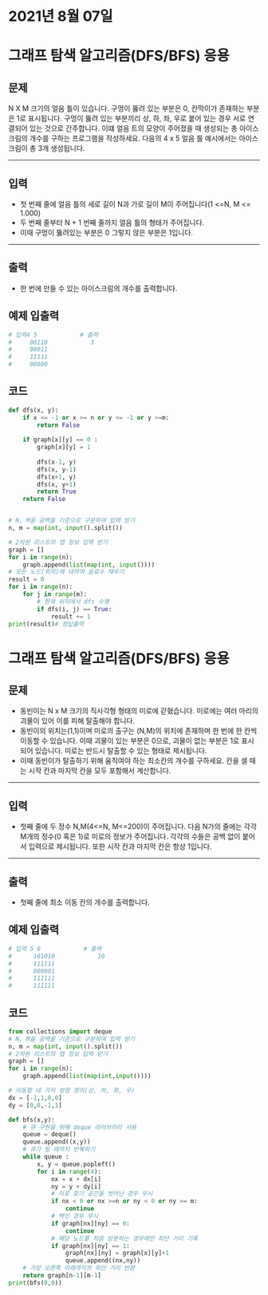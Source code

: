 # 2021년 8월 07일
# 그래프 탐색 알고리즘(DFS/BFS) 응용
## 문제
N X M 크기의 얼음 틀이 있습니다. 구멍이 뚫려 있는 부분은 0, 칸막이가 존재하는 부분은 1로 표시됩니다. 구멍이 뚫려 있는 부분끼리 상, 하, 좌, 우로 붙어 있는 경우 서로 연결되어 있는 것으로 간주합니다. 이떄 얼음 트의 모양이 주어졌을 때 생성되는 총 아이스크림의 개수를 구하는 프로그램을 작성하세요. 다음의 4 x 5 얼음 틀 예시에서는 아이스크림이 총 3개 생성됩니다.

***
## 입력
- 첫 번째 줄에 얼음 틀의 세로 길이 N과 가로 길이 M이 주어집니다(1 <=N, M <= 1.000)
- 두 번째 줄부터 N + 1 번째 줄까지 얼음 틀의 형태가 주어집니다.
- 이때 구멍이 뚫려있는 부분은 0 그렇지 않은 부분은 1입니다.
***
## 출력
- 한 번에 만들 수 있는 아이스크림의 개수를 출력합니다.

## 예제 입출력 
```python
# 입력4 5            # 출력 
#     00110            3
#     00011
#     11111
#     00000
```
## 코드 
```python
def dfs(x, y):
    if x <= -1 or x >= n or y <= -1 or y >=m:
        return False
    
    if graph[x][y] == 0 :
        graph[x][y] = 1
        
        dfs(x-1, y)
        dfs(x, y-1)
        dfs(x+1, y)
        dfs(x, y+1)
        return True
    return False


# N, M을 공백을 기준으로 구분하여 입력 받기
n, m = map(int, input().split())

# 2차원 리스트의 맵 정보 입력 받기
graph = []
for i in range(n):
    graph.append(list(map(int, input())))
# 모든 노드(위치)에 대하여 음료수 채우기
result = 0
for i in range(n):
    for j in range(m):
        # 현재 위치에서 dfs 수행
        if dfs(i, j) == True:
            result += 1
print(result)# 정답출력
```
# 그래프 탐색 알고리즘(DFS/BFS) 응용
## 문제
- 동빈이는 N x M 크기의 직사각형 형태의 미로에 갇혔습니다. 미로에는 여러 마리의 괴물이 있어 이를 피해 탈출해야 합니다.
- 동빈이의 위치는(1,1)이며 미로의 출구는 (N,M)의 위치에 존재하며 한 번에 한 칸씩 이동할 수 있습니다. 이때 괴물이 있는 부분은 0으로, 괴물이 없는 부분은 1로 표시되어 있습니다. 미로는 반드시 탈출할 수 있는 형태로 제시됩니다.
- 이때 동빈이가 탈출하기 위해 움직여야 하는 최소칸의 개수를 구하세요. 칸을 셀 때는 시작 칸과 마지막 칸을 모두 포함해서 계산합니다.
***
## 입력
- 첫째 줄에 두 정수 N,M(4<=N, M<=200)이 주어집니다. 다음 N가의 줄에는 각각 M개의 정수(0 혹은 1)로 미로의 정보가 주어집니다. 각각의 수들은 공백 없이 붙어서 입력으로 제시됩니다. 또한 시작 칸과 마지막 칸은 항상 1입니다.
***
## 출력
- 첫째 줄에 최소 이동 칸의 개수를 출력합니다.

## 예제 입출력 
```python
# 입력 5 6            # 출력 
#      101010            10
#      111111
#      000001
#      111111
#      111111
```
## 코드 
```python
from collections import deque
# N, M을 공백을 기준으로 구분하여 입력 받기
n, m = map(int, input().split())
# 2차원 리스트의 맵 정보 입력 받기
graph = []
for i in range(n):
    graph.append(list(map(int,input())))

# 이동할 네 가지 방향 정의(상, 하, 좌, 우)
dx = [-1,1,0,0]
dy = [0,0,-1,1]

def bfs(x,y):
    # 큐 구현을 위해 deque 라이브러리 사용
    queue = deque()
    queue.append((x,y))
    # 큐가 빌 때까지 반복하기
    while queue :
        x, y = queue.popleft()
        for i in range(4):
            nx = x + dx[i]
            ny = y + dy[i]
            # 미로 찾기 공간을 벗어난 경우 무시
            if nx < 0 or nx >=n or ny < 0 or ny >= m:
                continue
            # 벽인 경우 무시
            if graph[nx][ny] == 0:
                continue
            # 해당 노드를 처음 방분하는 경우에만 최단 거리 기록
            if graph[nx][ny] == 1:
                graph[nx][ny] = graph[x][y]+1
                queue.append((nx,ny))
    # 가장 오른쪽 아래까지의 최단 거리 반환
    return graph[n-1][m-1]
print(bfs(0,0))
```